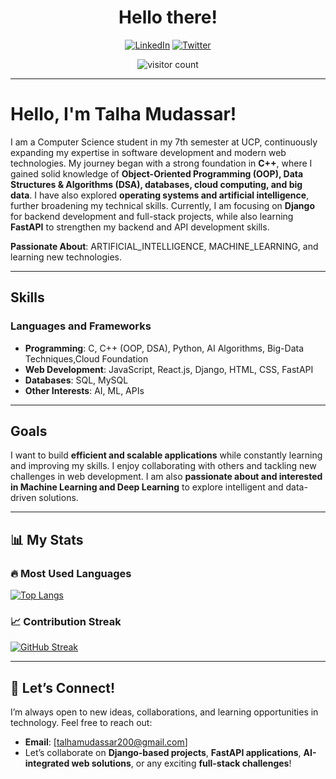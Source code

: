 <h1 align="center">Hello there! </h1>
<p>


</p>
<p align="center">
  <a href="https://www.linkedin.com/in/talhamudassar"> <img src="https://img.shields.io/badge/LinkedIn-0A66C2?style=for-the-badge&logo=linkedin&logoColor=white" alt="LinkedIn"></a>
  <a href="https://twitter.com/TalhaMudassar"> <img src="https://img.shields.io/badge/Twitter-1DA1F2?style=for-the-badge&logo=twitter&logoColor=white" alt="Twitter"></a>
</p>
<p align="center">
  <img src="https://komarev.com/ghpvc/?username=TalhaMudassar&style=flat-square&color=blue" alt="visitor count" />  
</p>

---

# Hello, I'm Talha Mudassar!   

I am a Computer Science student in my 7th semester at UCP, continuously expanding my expertise in software development and modern web technologies. My journey began with a strong foundation in **C++**, where I gained solid knowledge of **Object-Oriented Programming (OOP), Data Structures & Algorithms (DSA), databases, cloud computing, and big data**. I have also explored **operating systems and artificial intelligence**, further broadening my technical skills. Currently, I am focusing on **Django** for backend development and full-stack projects, while also learning **FastAPI** to strengthen my backend and API development skills.  

**Passionate About**: ARTIFICIAL_INTELLIGENCE, MACHINE_LEARNING, and learning new technologies.  

---

##  Skills  
### **Languages and Frameworks**  
- **Programming**: C, C++ (OOP, DSA), Python, AI Algorithms, Big-Data Techniques,Cloud Foundation  
- **Web Development**: JavaScript, React.js, Django, HTML, CSS, FastAPI  
- **Databases**: SQL, MySQL  
- **Other Interests**: AI, ML, APIs  

---

##  Goals  
I want to build **efficient and scalable applications** while constantly learning and improving my skills. I enjoy collaborating with others and tackling new challenges in web development. I am also **passionate about and interested in Machine Learning and Deep Learning** to explore intelligent and data-driven solutions.  

---

## 📊 My Stats  

### 🔥 Most Used Languages  
[![Top Langs](https://github-readme-stats.vercel.app/api/top-langs/?username=TalhaMudassar&hide=css,html&layout=compact)](https://github.com/TalhaMudassar)

### 📈 Contribution Streak  
[![GitHub Streak](https://github-readme-streak-stats.herokuapp.com?user=TalhaMudassar)](https://github.com/TalhaMudassar)

---

## 🤝 Let’s Connect!  
I’m always open to new ideas, collaborations, and learning opportunities in technology. Feel free to reach out:  
-  **Email**: [talhamudassar200@gmail.com]  
-  Let’s collaborate on **Django-based projects**, **FastAPI applications**, **AI-integrated web solutions**, or any exciting **full-stack challenges**!  

